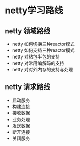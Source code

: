 # netty学习路线
## netty 领域路线
  * netty 如何切换三种reactor模式
  * netty 如何支持三种reactor模式
  * netty 对粘包半包的支持
  * netty 对常用编解码的支持
  * netty 对对外内存的支持与处理
  
## netty 请求路线
  * 启动服务
  * 构建连接
  * 接收数据
  * 业务处理
  * 发送数据
  * 断开连接
  * 关闭服务
  